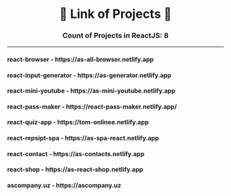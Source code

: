 <h1 align="center">🔗 Link of Projects 🔗</h1>
<h3 align="center">Count of Projects in ReactJS: 8</h3>
<hr />
<h4 align="start">react-browser - https://as-all-browser.netlify.app</h4>
<h4 align="start">react-input-generator - https://as-generator.netlify.app</h4>
<h4 align="start">react-mini-youtube - https://as-mini-youtube.netlify.app</h4>
<h4 align="start">react-pass-maker - https://react-pass-maker.netlify.app/</h4>
<h4 align="start">react-quiz-app - https://tom-onlinee.netlify.app</h4>
<h4 align="start">react-repsipt-spa - https://as-spa-react.netlify.app</h4>
<h4 align="start">react-contact - https://as-contacts.netlify.app</h4>
<h4 align="start">react-shop - https://as-react-shop.netlify.app</h4>
<h4 align="start">ascompany.uz - https://ascompany.uz</h4>
